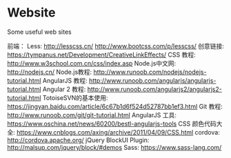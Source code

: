 # Website
Some useful web sites

前端：
    Less:			http://lesscss.cn/
              http://www.bootcss.com/p/lesscss/
    创意链接:		https://tympanus.net/Development/CreativeLinkEffects/
    CSS 教程:		http://www.w3school.com.cn/css/index.asp
    Node.js中文网:		http://nodejs.cn/
    Node.js教程:		http://www.runoob.com/nodejs/nodejs-tutorial.html
    AngularJS 教程:		http://www.runoob.com/angularjs/angularjs-tutorial.html
    Angular 2 教程:		http://www.runoob.com/angularjs2/angularjs2-tutorial.html
    TotoiseSVN的基本使用:	https://jingyan.baidu.com/article/6c67b1d6f524d52787bb1ef3.html
    Git 教程:		http://www.runoob.com/git/git-tutorial.html
    AngularJS 工具:		https://www.oschina.net/news/60200/bestl-angularjs-tools
    CSS 颜色代码大全:	https://www.cnblogs.com/axing/archive/2011/04/09/CSS.html
    cordova:		http://cordova.apache.org/
    jQuery BlockUI Plugin:	http://malsup.com/jquery/block/#demos
    Sass:			https://www.sass-lang.com/

